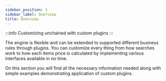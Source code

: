 ```yaml
---
sidebar_position: 1
sidebar_label: Overview
title: Overview
---
```


:::info
 Customizing unchained with custom plugins
:::


The engine is flexible and can be extended to supported different business rules through plugins. 
You can customize every thing from how searches work to how each items price is calculated by implementing various interfaces available
in no time.

On this section you will find all the necessary information needed along with simple examples demonstrating application of custom plugins.
